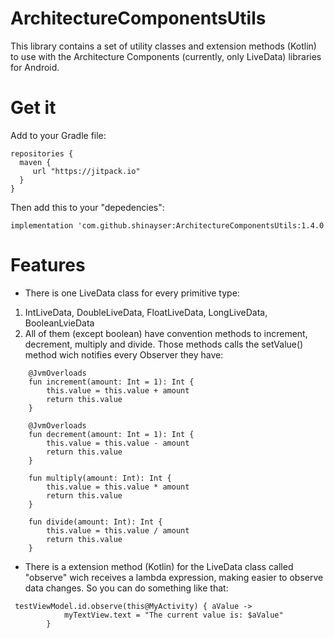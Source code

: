 # ArchitectureComponentsUtils

This library contains a set of utility classes and extension methods (Kotlin) to use with the Architecture Components (currently, only LiveData) libraries for Android.

# Get it

Add to your Gradle file:

    repositories {
      maven {
         url "https://jitpack.io"
      }
    }       


Then add this to your "depedencies":
   
    implementation 'com.github.shinayser:ArchitectureComponentsUtils:1.4.0


# Features

- There is one LiveData class for every primitive type:
1. IntLiveData, DoubleLiveData, FloatLiveData, LongLiveData, BooleanLvieData
2. All of them (except boolean) have convention methods to increment, decrement, multiply and divide. Those methods calls the setValue() method wich notifies every Observer they have:
```
    @JvmOverloads
    fun increment(amount: Int = 1): Int {
        this.value = this.value + amount
        return this.value
    }

    @JvmOverloads
    fun decrement(amount: Int = 1): Int {
        this.value = this.value - amount
        return this.value
    }

    fun multiply(amount: Int): Int {
        this.value = this.value * amount
        return this.value
    }

    fun divide(amount: Int): Int {
        this.value = this.value / amount
        return this.value
    }
```
    
- There is a extension method (Kotlin) for the LiveData class called "observe" wich receives a lambda expression, making easier to observe data changes. So you can do something like that:
```
 testViewModel.id.observe(this@MyActivity) { aValue ->
            myTextView.text = "The current value is: $aValue"
        }
```

